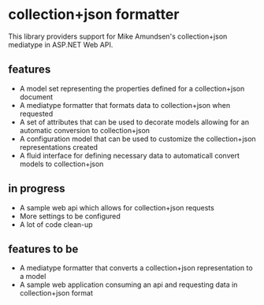 # collection+json formatter
This library providers support for Mike Amundsen's collection+json mediatype in ASP.NET Web API.

## features
* A model set representing the properties defined for a collection+json document
* A mediatype formatter that formats data to collection+json when requested
* A set of attributes that can be used to decorate models allowing for an automatic conversion to collection+json
* A configuration model that can be used to customize the collection+json representations created
* A fluid interface for defining necessary data to automaticall convert models to collection+json

## in progress
* A sample web api which allows for collection+json requests
* More settings to be configured
* A lot of code clean-up

## features to be
* A mediatype formatter that converts a collection+json representation to a model
* A sample web application consuming an api and requesting data in collection+json format
